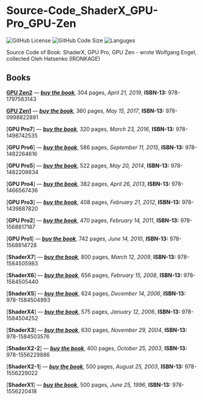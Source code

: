 # Source-Code_ShaderX_GPU-Pro_GPU-Zen

![GitHub License](https://img.shields.io/github/license/IRONKAGE/Source-Code_ShaderX_GPU-Pro_GPU-Zen?style=plastic) ![GitHub Code Size](https://img.shields.io/github/languages/code-size/IRONKAGE/Source-Code_ShaderX_GPU-Pro_GPU-Zen?style=plastic) ![Languges](https://img.shields.io/github/languages/count/IRONKAGE/Source-Code_ShaderX_GPU-Pro_GPU-Zen?style=plastic)

Source Code of Book: ShaderX, GPU Pro, GPU Zen - wrote Wolfgang Engel, collected Oleh Hatsenko (IRONKAGE)

## **Books**

[**GPU Zen2**](GPU%20Zen2/README.md) — [***buy the book***](https://amzn.to/32SxQ0w), 304 pages, *April 21, 2019*, **ISBN-13:** 978-1797583143

[**GPU Zen1**](GPU%20Zen1/README.md) — [***buy the book***](https://amzn.to/3hSciHv), 360 pages, *May 15, 2017*, **ISBN-13:** 978-0998822891

[**GPU Pro7**] — [***buy the book***](https://amzn.to/32Zmo3f), 320 pages, *March 23, 2016*, **ISBN-13:** 978-1498742535

[**GPU Pro6**] — [***buy the book***](https://amzn.to/357zXQD), 586 pages, *September 11, 2015*, **ISBN-13:** 978-1482264616

[**GPU Pro5**] — [***buy the book***](https://amzn.to/2Z5HtaX), 522 pages, *May 20, 2014*, **ISBN-13:** 978-1482208634

[**GPU Pro4**] — [***buy the book***](https://amzn.to/35alpj4), 382 pages, *April 26, 2013*, **ISBN-13:** 978-1466567436

[**GPU Pro3**] — [***buy the book***](https://amzn.to/2Gswq5g), 408 pages, *February 21, 2012*, **ISBN-13:** 978-1439887820

[**GPU Pro2**] — [***buy the book***](https://amzn.to/2Gm8Sig), 470 pages, *February 14, 2011*, **ISBN-13:** 978-1568817187

[**GPU Pro1**] — [***buy the book***](https://amzn.to/331Oyuu), 742 pages, *June 14, 2010*, **ISBN-13:** 978-1568814728

[**ShaderX7**] — [***buy the book***](https://amzn.to/3h5u9K1), 800 pages, *March 12, 2009*, **ISBN-13:** 978-1584505983

[**ShaderX6**] — [***buy the book***](https://amzn.to/2EPwFHc), 656 pages, *February 15, 2008*, **ISBN-13:** 978-1584505440

[**ShaderX5**] — [***buy the book***](https://amzn.to/2F3FnkR), 624 pages, *December 14, 2006*, **ISBN-13:** 978-1584504993

[**ShaderX4**] — [***buy the book***](https://amzn.to/2DvUMtM), 575 pages, *January 12, 2006*, **ISBN-13:** 978-1584504252

[**ShaderX3**] — [***buy the book***](https://amzn.to/2EV0Zjy), 630 pages, *November 29, 2004*, **ISBN-13:** 978-1584503576

[**ShaderX2-2**] — [***buy the book***](https://amzn.to/2QToUm0), 400 pages, *October 25, 2003*, **ISBN-13:** 978-1556229886

[**ShaderX2-1**] — [***buy the book***](https://amzn.to/2Z722Ux), 500 pages, *August 25, 2003*, **ISBN-13:** 978-1556229022

[**ShaderX1**] — [***buy the book***](https://amzn.to/35aomjE), 500 pages, *June 25, 1996*, **ISBN-13:** 978-1556220418
